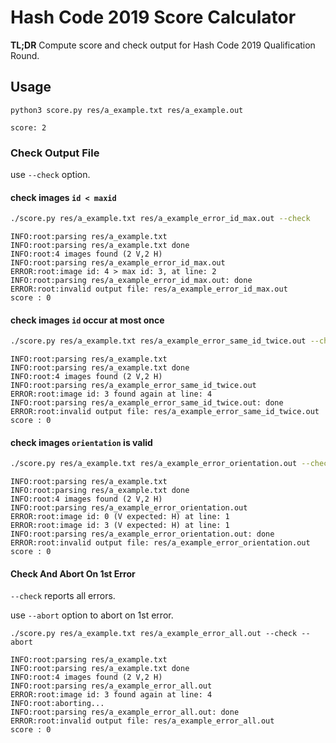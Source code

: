 # Hash Code 2019 Score Calculator

**TL;DR** Compute score and check output for Hash Code 2019 Qualification Round.

## Usage

`python3 score.py res/a_example.txt res/a_example.out`

```
score: 2
```

### Check Output File

use `--check` option.

#### check images `id < maxid`

```bash
./score.py res/a_example.txt res/a_example_error_id_max.out --check
```

``` text
INFO:root:parsing res/a_example.txt
INFO:root:parsing res/a_example.txt done
INFO:root:4 images found (2 V,2 H)
INFO:root:parsing res/a_example_error_id_max.out
ERROR:root:image id: 4 > max id: 3, at line: 2
INFO:root:parsing res/a_example_error_id_max.out: done
ERROR:root:invalid output file: res/a_example_error_id_max.out
score : 0
```

#### check images `id` occur at most once

```bash
./score.py res/a_example.txt res/a_example_error_same_id_twice.out --check
```

``` text
INFO:root:parsing res/a_example.txt
INFO:root:parsing res/a_example.txt done
INFO:root:4 images found (2 V,2 H)
INFO:root:parsing res/a_example_error_same_id_twice.out
ERROR:root:image id: 3 found again at line: 4
INFO:root:parsing res/a_example_error_same_id_twice.out: done
ERROR:root:invalid output file: res/a_example_error_same_id_twice.out
score : 0
```

#### check images `orientation` is valid

```bash
./score.py res/a_example.txt res/a_example_error_orientation.out --check
```

``` text
INFO:root:parsing res/a_example.txt
INFO:root:parsing res/a_example.txt done
INFO:root:4 images found (2 V,2 H)
INFO:root:parsing res/a_example_error_orientation.out
ERROR:root:image id: 0 (V expected: H) at line: 1
ERROR:root:image id: 3 (V expected: H) at line: 1
INFO:root:parsing res/a_example_error_orientation.out: done
ERROR:root:invalid output file: res/a_example_error_orientation.out
score : 0
```

#### Check And Abort On 1st Error

`--check` reports all errors.

use `--abort` option to abort on 1st error.

```
./score.py res/a_example.txt res/a_example_error_all.out --check --abort
```

``` text
INFO:root:parsing res/a_example.txt
INFO:root:parsing res/a_example.txt done
INFO:root:4 images found (2 V,2 H)
INFO:root:parsing res/a_example_error_all.out
ERROR:root:image id: 3 found again at line: 4
INFO:root:aborting...
INFO:root:parsing res/a_example_error_all.out: done
ERROR:root:invalid output file: res/a_example_error_all.out
score : 0
```
